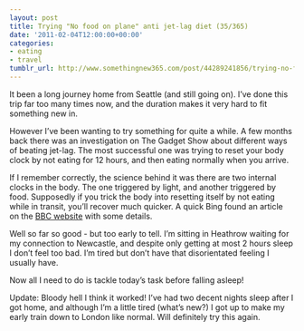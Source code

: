 ```yaml
---
layout: post
title: Trying "No food on plane" anti jet-lag diet (35/365)
date: '2011-02-04T12:00:00+00:00'
categories:
- eating
- travel
tumblr_url: http://www.somethingnew365.com/post/44289241856/trying-no-food-on-plan-anti-jet-lag-diet-3536
---
```

It been a long journey home from Seattle (and still going on). I’ve done this trip far too many times now, and the duration makes it very hard to fit something new in.

However I’ve been wanting to try something for quite a while. A few months back there was an investigation on The Gadget Show about different ways of beating jet-lag. The most successful one was trying to reset your body clock by not eating for 12 hours, and then eating normally when you arrive.

If I remember correctly, the science behind it was there are two internal clocks in the body. The one triggered by light, and another triggered by food. Supposedly if you trick the body into resetting itself by not eating while in transit, you’ll recover much quicker. A quick Bing found an article on the [BBC website](http://news.bbc.co.uk/1/hi/health/7414437.stm) with some details.

Well so far so good - but too early to tell. I’m sitting in Heathrow waiting for my connection to Newcastle, and despite only getting at most 2 hours sleep I don’t feel too bad. I’m tired but don’t have that disorientated feeling I usually have.

Now all I need to do is tackle today’s task before falling asleep!

Update: Bloody hell I think it worked! I’ve had two decent nights sleep after I got home, and although I’m a little tired (what’s new?) I got up to make my early train down to London like normal. Will definitely try this again.
